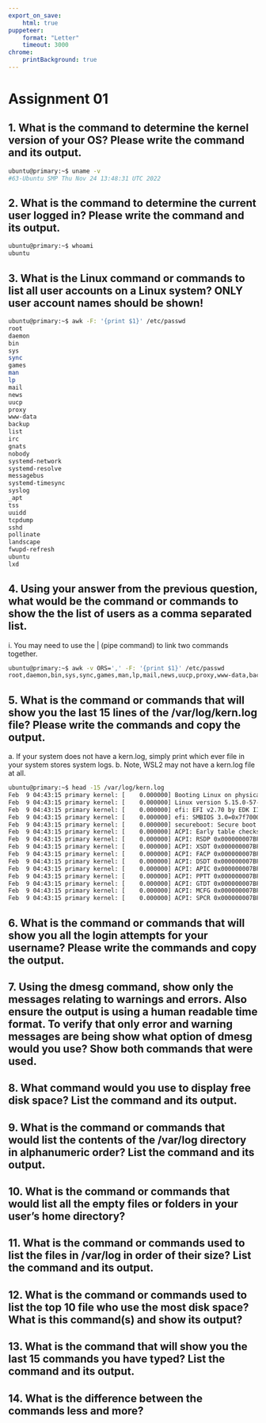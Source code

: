 ```yaml
---
export_on_save:
    html: true
puppeteer:
    format: "Letter"
    timeout: 3000
chrome:
    printBackground: true
---
```


# Assignment 01

## 1. What is the command to determine the kernel version of your OS? Please write the command and its output.

```sh
ubuntu@primary:~$ uname -v
#63-Ubuntu SMP Thu Nov 24 13:48:31 UTC 2022
```

## 2. What is the command to determine the current user logged in? Please write the command and its output.

```sh
ubuntu@primary:~$ whoami
ubuntu
```

## 3. What is the Linux command or commands to list all user accounts on a Linux system? ONLY user account names should be shown!

```sh
ubuntu@primary:~$ awk -F: '{print $1}' /etc/passwd
root
daemon
bin
sys
sync
games
man
lp
mail
news
uucp
proxy
www-data
backup
list
irc
gnats
nobody
systemd-network
systemd-resolve
messagebus
systemd-timesync
syslog
_apt
tss
uuidd
tcpdump
sshd
pollinate
landscape
fwupd-refresh
ubuntu
lxd
```

## 4. Using your answer from the previous question, what would be the command or commands to show the the list of users as a comma separated list.

i. You may need to use the | (pipe command) to link two commands together.

```sh
ubuntu@primary:~$ awk -v ORS=',' -F: '{print $1}' /etc/passwd
root,daemon,bin,sys,sync,games,man,lp,mail,news,uucp,proxy,www-data,backup,list,irc,gnats,nobody,systemd-network,systemd-resolve,messagebus,systemd-timesync,syslog,_apt,tss,uuidd,tcpdump,sshd,pollinate,landscape,fwupd-refresh,ubuntu,lxd,
```

## 5. What is the command or commands that will show you the last 15 lines of the /var/log/kern.log file? Please write the commands and copy the output.
a. If your system does not have a kern.log, simply print which ever file in your
system stores system logs.
b. Note, WSL2 may not have a kern.log file at all.

```sh
ubuntu@primary:~$ head -15 /var/log/kern.log
Feb  9 04:43:15 primary kernel: [    0.000000] Booting Linux on physical CPU 0x0000000000 [0x410fd083]
Feb  9 04:43:15 primary kernel: [    0.000000] Linux version 5.15.0-57-generic (buildd@bos02-arm64-057) (gcc (Ubuntu 11.3.0-1ubuntu1~22.04) 11.3.0, GNU ld (GNU Binutils for Ubuntu) 2.38) #63-Ubuntu SMP Thu Nov 24 13:48:31 UTC 2022 (Ubuntu 5.15.0-57.63-generic 5.15.74)
Feb  9 04:43:15 primary kernel: [    0.000000] efi: EFI v2.70 by EDK II
Feb  9 04:43:15 primary kernel: [    0.000000] efi: SMBIOS 3.0=0x7f700000 MEMATTR=0x7cf05698 ACPI 2.0=0x7bf70018 MOKvar=0x7ceef000 MEMRESERVE=0x7c371118
Feb  9 04:43:15 primary kernel: [    0.000000] secureboot: Secure boot disabled
Feb  9 04:43:15 primary kernel: [    0.000000] ACPI: Early table checksum verification disabled
Feb  9 04:43:15 primary kernel: [    0.000000] ACPI: RSDP 0x000000007BF70018 000024 (v02 BOCHS )
Feb  9 04:43:15 primary kernel: [    0.000000] ACPI: XSDT 0x000000007BF7FE98 000064 (v01 BOCHS  BXPC     00000001      01000013)
Feb  9 04:43:15 primary kernel: [    0.000000] ACPI: FACP 0x000000007BF7FA98 00010C (v05 BOCHS  BXPC     00000001 BXPC 00000001)
Feb  9 04:43:15 primary kernel: [    0.000000] ACPI: DSDT 0x000000007BF77518 00141A (v02 BOCHS  BXPC     00000001 BXPC 00000001)
Feb  9 04:43:15 primary kernel: [    0.000000] ACPI: APIC 0x000000007BF7FC18 0000A8 (v03 BOCHS  BXPC     00000001 BXPC 00000001)
Feb  9 04:43:15 primary kernel: [    0.000000] ACPI: PPTT 0x000000007BF7FD18 000060 (v02 BOCHS  BXPC     00000001 BXPC 00000001)
Feb  9 04:43:15 primary kernel: [    0.000000] ACPI: GTDT 0x000000007BF7D898 000060 (v02 BOCHS  BXPC     00000001 BXPC 00000001)
Feb  9 04:43:15 primary kernel: [    0.000000] ACPI: MCFG 0x000000007BF7FE18 00003C (v01 BOCHS  BXPC     00000001 BXPC 00000001)
Feb  9 04:43:15 primary kernel: [    0.000000] ACPI: SPCR 0x000000007BF7FF98 000050 (v02 BOCHS  BXPC     00000001 BXPC 00000001)
```

## 6. What is the command or commands that will show you all the login attempts for your username? Please write the commands and copy the output.
## 7. Using the dmesg command, show only the messages relating to warnings and errors. Also ensure the output is using a human readable time format. To verify that only error and warning messages are being show what option of dmesg would you use? Show both commands that were used.
## 8. What command would you use to display free disk space? List the command and its output.
## 9. What is the command or commands that would list the contents of the /var/log directory in alphanumeric order? List the command and its output.
## 10. What is the command or commands that would list all the empty files or folders in your user’s home directory?
## 11. What is the command or commands used to list the files in /var/log in order of their size? List the command and its output.
## 12. What is the command or commands used to list the top 10 file who use the most disk space? What is this command(s) and show its output?
## 13.  What is the command that will show you the last 15 commands you have typed? List the command and its output.
## 14.  What is the difference between the commands less and more?
